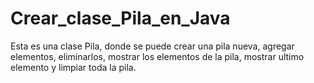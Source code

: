 # Crear_clase_Pila_en_Java
Esta es una clase Pila, donde se puede crear una pila nueva, agregar elementos, eliminarlos, mostrar los elementos de la pila, mostrar ultimo elemento y limpiar toda la pila.
